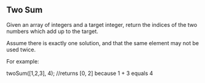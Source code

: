 Two Sum
-------
Given an array of integers and a target integer, return the indices of the two numbers which add up to the target.

Assume there is exactly one solution, and that the same element may not be used twice.

For example:

twoSum([1,2,3], 4);
//returns [0, 2] because 1 + 3 equals 4
